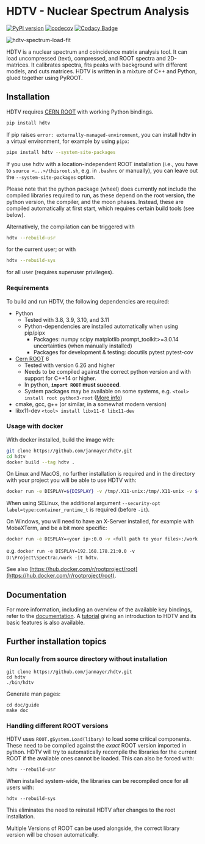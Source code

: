 # HDTV - Nuclear Spectrum Analysis

[![PyPI version](https://badge.fury.io/py/hdtv.svg)](https://badge.fury.io/py/hdtv)
[![codecov](https://codecov.io/gh/janmayer/hdtv/branch/master/graph/badge.svg)](https://codecov.io/gh/janmayer/hdtv)
[![Codacy Badge](https://api.codacy.com/project/badge/Grade/d54b84b35f834cb9a73a89a5ea67a8bf)](https://app.codacy.com/manual/janmayer/hdtv/dashboard)

![hdtv-spectrum-load-fit](doc/assets/hdtv-spectrum-load-fit.gif)

HDTV is a nuclear spectrum and coincidence matrix analysis tool.
It can load uncompressed (text), compressed, and ROOT spectra and 2D-matrices.
It calibrates spectra, fits peaks with background with different models, and cuts matrices.
HDTV is written in a mixture of C++ and Python, glued together using PyROOT.


## Installation

HDTV requires [CERN ROOT](https://root.cern.ch/) with working Python bindings.

```sh
pip install hdtv
```

If pip raises `error: externally-managed-environment`,
you can install hdtv in a virtual environment,
for example by using `pipx`:

```sh
pipx install hdtv --system-site-packages
```

If you use hdtv with a location-independent ROOT installation
(i.e., you have to `source <...>/thisroot.sh`, e.g. in `.bashrc` or manually),
you can leave out the `--system-site-packages` option.

Please note that the python package (wheel) does currently not include the compiled libraries required to run, as these depend on the root version, the python version, the compiler, and the moon phases.
Instead, these are compiled automatically at first start, which requires certain build tools (see below).

Alternatively, the compilation can be triggered with
```sh
hdtv --rebuild-usr
```
for the current user; or with
```sh
hdtv --rebuild-sys
```
for all user (requires superuser privileges).


### Requirements
To build and run HDTV, the following dependencies are required:

* Python
    - Tested with 3.8, 3.9, 3.10, and 3.11
    - Python-dependencies are installed automatically when using pip/pipx
        - Packages: numpy scipy matplotlib prompt_toolkit>=3.0.14 uncertainties (when manually installed)
        - Packages for development & testing: docutils pytest pytest-cov
* [Cern ROOT](https://root.cern/) 6
    - Tested with version 6.26 and higher
    - Needs to be compiled against the correct python version and with support for C++14 or higher.
    - In python, **`import ROOT` must succeed**.
    - System packages may be available on some systems, e.g. `<tool> install root python3-root` ([More info](https://root.cern/install/#linux-package-managers))
* cmake, gcc, g++ (or similar, in a somewhat modern version)
* libx11-dev `<tool> install libx11-6 libx11-dev`

### Usage with docker

With docker installed, build the image with:

```sh
git clone https://github.com/janmayer/hdtv.git
cd hdtv
docker build --tag hdtv .
```

On Linux and MacOS, no further installation is required and in the directory with your project you will be able to use HDTV with:

```sh
docker run -e DISPLAY=${DISPLAY} -v /tmp/.X11-unix:/tmp/.X11-unix -v $(pwd):/work -it hdtv
```

When using SELinux, the additional argument `--security-opt label=type:container_runtime_t` is required (before `-it`).

On Windows, you will need to have an X-Server installed, for example with MobaXTerm, and be a bit more specific:

```sh
docker run -e DISPLAY=<your ip>:0.0 -v <full path to your files>:/work -it hdtv
```

e.g. `docker run -e DISPLAY=192.168.178.21:0.0 -v D:\Project\Spectra:/work -it hdtv`.

See also [https://hub.docker.com/r/rootproject/root](https://hub.docker.com/r/rootproject/root).

## Documentation
For more information, including an overview of the available key
bindings, refer to the [documentation](doc/guide/hdtv.rst).
A [tutorial](doc/guide/hdtv-tutorial.rst) giving an introduction
to HDTV and its basic features is also available.


## Further installation topics

### Run locally from source directory without installation

```
git clone https://github.com/janmayer/hdtv.git
cd hdtv
./bin/hdtv
```

Generate man pages:

```
cd doc/guide
make doc
```


### Handling different ROOT versions

HDTV uses `ROOT.gSystem.Load(libary)` to load some critical
components. These need to be compiled against the *exact* ROOT
version imported in python. HDTV will try to automatically recompile
the libraries for the current ROOT if the available ones cannot
be loaded. This can also be forced with:

`hdtv --rebuild-usr`

When installed system-wide, the libraries can be recompiled once for
all users with:

`hdtv --rebuild-sys`

This eliminates the need to reinstall HDTV after changes to the root
installation.

Multiple Versions of ROOT can be used alongside, the correct library
version will be chosen automatically.
